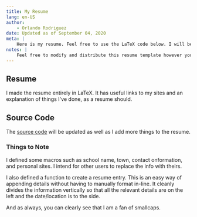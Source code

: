 ```yaml
---
title: My Resume
lang: en-US
author:
	- Orlando Rodriguez
date: Updated as of September 04, 2020
meta: |
	Here is my resume. Feel free to use the LaTeX code below. I will be updating the resume regularly.
notes: |
	Feel free to modify and distribute this resume template however you want. I would appreciate it if I were credited somewhat though. Perhaps a reference to my site or something.
---
```


## Resume

I made the resume entirely in LaTeX. It has useful links to my sites and an explanation of things I've done, as a resume should. 

## Source Code

The [source code](/docs/resume.tex) will be updated as well as I add more things to the resume. 

### Things to Note

I defined some macros such as school name, town, contact onformation, and personal sites. I intend for other users to replace the info with theirs. 

I also defined a function to create a resume entry. This is an easy way of appending details without having to manually format in-line. It cleanly divides the information vertically so that all the relevant details are on the left and the date/location is to the side.

And as always, you can clearly see that I am a fan of smallcaps. 
